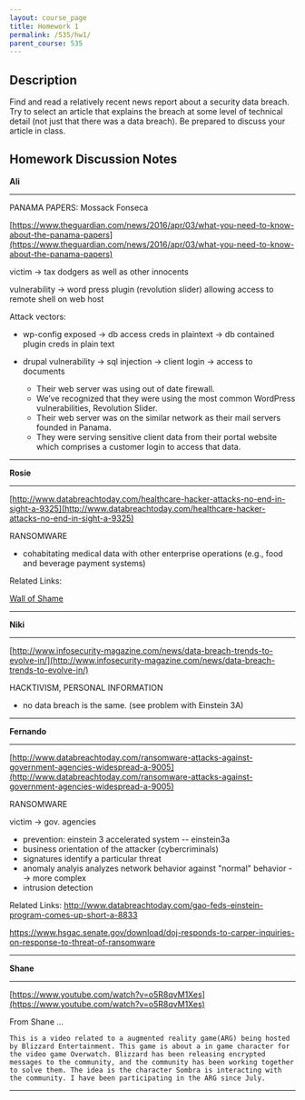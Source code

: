 ```yaml
---
layout: course_page
title: Homework 1
permalink: /535/hw1/
parent_course: 535
---
```


Description
---
Find and read a relatively recent news report about a security data breach. Try to select an article that explains the breach at some level of technical detail (not just that there was a data breach). Be prepared to discuss your article in class.

Homework Discussion Notes
---

**Ali**

---

PANAMA PAPERS: Mossack Fonseca

[https://www.theguardian.com/news/2016/apr/03/what-you-need-to-know-about-the-panama-papers](https://www.theguardian.com/news/2016/apr/03/what-you-need-to-know-about-the-panama-papers)

victim -> tax dodgers as well as other innocents

vulnerability -> word press plugin (revolution slider) allowing access to remote shell on web host

Attack vectors:
* wp-config exposed -> db access creds in plaintext -> db contained plugin creds in plain text
* drupal vulnerability -> sql injection -> client login -> access to documents

	-	Their web server was using out of date firewall.
	-	We’ve recognized that they were using the most common WordPress vulnerabilities, Revolution Slider.
	-	Their web server was on the similar network as their mail servers founded in Panama.
	-	They were serving sensitive client data from their portal website which comprises a customer login to access that data.

---

**Rosie**

---

[http://www.databreachtoday.com/healthcare-hacker-attacks-no-end-in-sight-a-9325](http://www.databreachtoday.com/healthcare-hacker-attacks-no-end-in-sight-a-9325)

RANSOMWARE
* cohabitating medical data with other enterprise operations (e.g., food and beverage payment systems)

Related Links:

[Wall of Shame](https://ocrportal.hhs.gov/ocr/breach/breach_report.jsf)

---

**Niki**

---

[http://www.infosecurity-magazine.com/news/data-breach-trends-to-evolve-in/](http://www.infosecurity-magazine.com/news/data-breach-trends-to-evolve-in/)

HACKTIVISM, PERSONAL INFORMATION

* no data breach is the same. (see problem with Einstein 3A)

---

**Fernando**

---

[http://www.databreachtoday.com/ransomware-attacks-against-government-agencies-widespread-a-9005](http://www.databreachtoday.com/ransomware-attacks-against-government-agencies-widespread-a-9005)

RANSOMWARE

victim -> gov. agencies

* prevention: einstein 3 accelerated system -- einstein3a
* business orientation of the attacker (cybercriminals)
* signatures identify a particular threat
* anomaly analyis analyzes network behavior against "normal" behavior --> more complex
* intrusion detection

Related Links:
http://www.databreachtoday.com/gao-feds-einstein-program-comes-up-short-a-8833

https://www.hsgac.senate.gov/download/doj-responds-to-carper-inquiries-on-response-to-threat-of-ransomware

---

**Shane**

---

[https://www.youtube.com/watch?v=o5R8qvM1Xes](https://www.youtube.com/watch?v=o5R8qvM1Xes)

From Shane ...

	This is a video related to a augmented reality game(ARG) being hosted by Blizzard Entertainment. This game is about a in game character for the video game Overwatch. Blizzard has been releasing encrypted messages to the community, and the community has been working together to solve them. The idea is the character Sombra is interacting with the community. I have been participating in the ARG since July.

---
